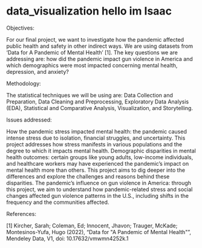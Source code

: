 # data_visualization hello im Isaac
Objectives:

For our final project, we want to investigate how the pandemic affected public health and safety in other indirect ways. We are using datasets from ‘Data for A Pandemic of Mental Health’ [1]. The key questions we are addressing are: how did the pandemic impact gun violence in America and which demographics were most impacted concerning mental health, depression, and anxiety? 

Methodology:

The statistical techniques we will be using are: Data Collection and Preparation, Data Cleaning and Preprocessing, Exploratory Data Analysis (EDA), Statistical and Comparative Analysis, Visualization, and Storytelling. 

Issues addressed:

How the pandemic stress impacted mental health: the pandemic caused intense stress due to isolation, financial struggles, and uncertainty. This project addresses how stress manifests in various populations and the degree to which it impacts mental health.
Demographic disparities in mental health outcomes: certain groups like young adults, low-income individuals, and healthcare workers may have experienced the pandemic’s impact on mental health more than others. This project aims to dig deeper into the differences and explore the challenges and reasons behind these disparities.
The pandemic’s influence on gun violence in America: through this project, we aim to understand how pandemic-related stress and social changes affected gun violence patterns in the U.S., including shifts in the frequency and the communities affected.


References:

[1] Kircher, Sarah; Coleman, Ed; Innocent, Jhavon; Trauger, McKade; Montesinos-Yufa, Hugo (2022), “Data for "A Pandemic of Mental Health"”, Mendeley Data, V1, doi: 10.17632/vmwmn4252k.1

